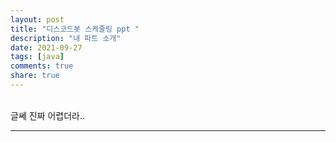 ```yaml
---
layout: post
title: "디스코드봇 스케줄링 ppt "
description: "내 파트 소개"
date: 2021-09-27
tags: [java]
comments: true
share: true
---
```


<br>
글쎄 진짜 어렵더라..

---
